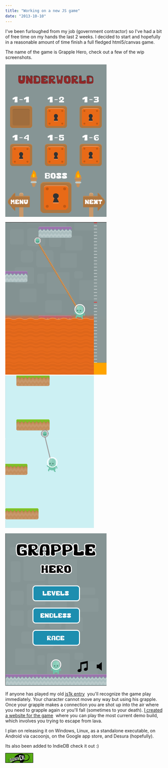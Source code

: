 ```yaml
---
title: "Working on a new JS game"
date: "2013-10-10"
---
```


I've been furloughed from my job (government contractor) so I've had a bit of free time on my hands the last 2 weeks. I decided to start and hopefully in a reasonable amount of time finish a full fledged html5/canvas game.

The name of the game is Grapple Hero, check out a few of the wip screenshots.

[![levelselect](images/levelselect.png)](http://media.indiedb.com/cache/images/games/1/27/26609/thumb_620x2000/levelselect.png)

[![grapple hero](images/grapple-hero.png)](http://www.somethinghitme.com/wp-content/uploads/2013/10/grapple-hero.png)[![grasstiles](images/grasstiles.png)](http://media.indiedb.com/cache/images/games/1/27/26609/thumb_620x2000/grasstiles.png")

[![menu progress](images/menu_progress.png)](http://media.indiedb.com/cache/images/games/1/27/26609/thumb_620x2000/menu_progress.png)

If anyone has played my old [js1k entry](http://js1k.com/2010-first/demo/755)  you'll recognize the game play immediately. Your character cannot move any way but using his grapple. Once your grapple makes a connection you are shot up into the air where you need to grapple again or you'll fall (sometimes to your death). [I created a website for the game](http://grapplehero.com/)  where you can play the most current demo build, which involves you trying to escape from lava.

I plan on releasing it on Windows, Linux, as a standalone executable, on Android via cacoonjs, on the Google app store, and Desura (hopefully).

Its also been added to IndieDB check it out :)

[![Grapple Hero Windows, Linux, Web, Mobile, Android, MetroTab game](images/indiedb_88x31.png)](http://www.indiedb.com/games/grapple-hero "Grapple Hero Windows, Linux, Web, Mobile, Android, MetroTab game")
